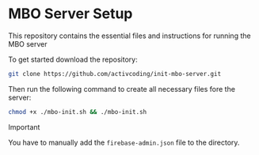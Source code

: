 # MBO Server Setup
This repository contains the essential files and instructions for running the MBO server

To get started download the repository:
```bash
git clone https://github.com/activcoding/init-mbo-server.git
```
Then run the following command to create all necessary files fore the server:
```bash
chmod +x ./mbo-init.sh && ./mbo-init.sh
```

> [!IMPORTANT]
> You have to manually add the `firebase-admin.json` file to the directory.
